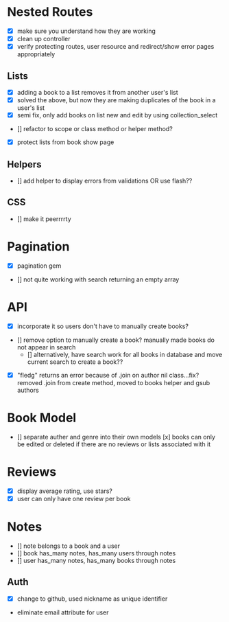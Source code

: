 # Nested Routes
- [x] make sure you understand how they are working
- [x] clean up controller
- [x] verify protecting routes, user resource and redirect/show error pages appropriately

## Lists
- [x] adding a book to a list removes it from another user's list
- [X] solved the above, but now they are making duplicates of the book in a user's list
- [X] semi fix, only add books on list new and edit by using collection_select
- [] refactor to scope or class method or helper method?
- [x] protect lists from book show page

## Helpers
- [] add helper to display errors from validations OR use flash??

## CSS
- [] make it peerrrrty

# Pagination
- [x] pagination gem
- [] not quite working with search returning an empty array

# API
- [X] incorporate it so users don't have to manually create books?
- [] remove option to manually create a book? manually made books do not appear in search
  - [] alternatively, have search work for all books in database and move current search to create a book??
- [x] "fledg" returns an error because of .join on author nil class...fix? removed .join from create method, moved to books helper and gsub authors

# Book Model
- [] separate auther and genre into their own models
[x] books can only be edited or deleted if there are no reviews or lists associated with it

# Reviews
- [x] display average rating, use stars?
- [x] user can only have one review per book

# Notes
- [] note belongs to a book and a user
- [] book has_many notes, has_many users through notes
- [] user has_many notes, has_many books through notes

## Auth
- [x] change to github, used nickname as unique identifier
- eliminate email attribute for user

